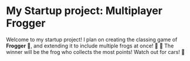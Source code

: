 # My Startup project: Multiplayer Frogger

Welcome to my startup project! I plan on creating the classing game of **Frogger** :frog:, and extending it to include multiple frogs at once! 🐸 :frog: The winner will be the frog who collects the most points! Watch out for cars! 🚙
